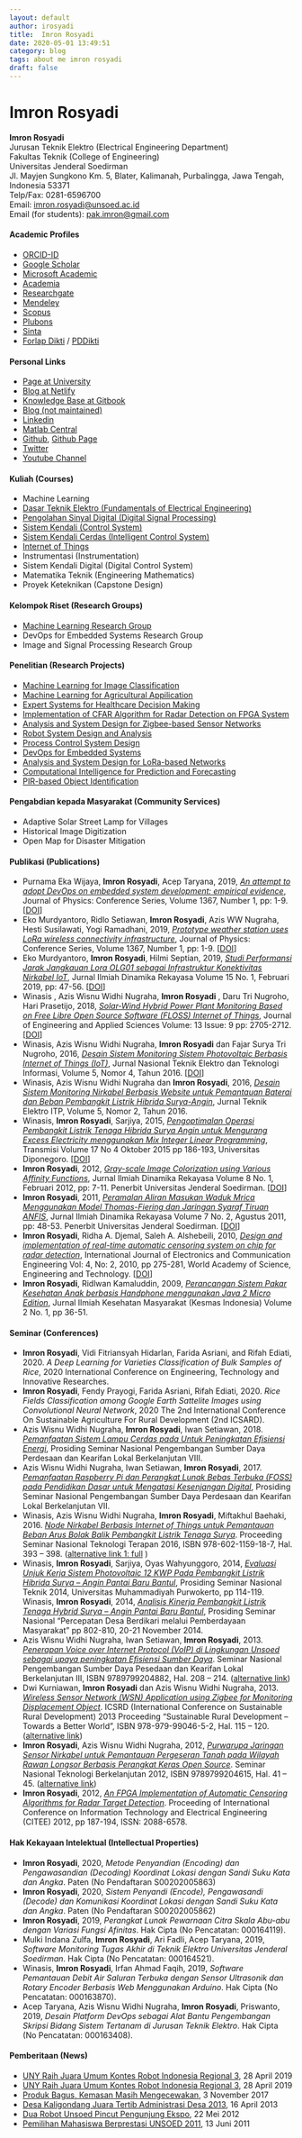 ```yaml
---
layout: default
author: irosyadi
title:  Imron Rosyadi
date: 2020-05-01 13:49:51
category: blog
tags: about me imron rosyadi
draft: false
---
```



# Imron Rosyadi

**Imron Rosyadi**  
Jurusan Teknik Elektro (Electrical Engineering Department)  
Fakultas Teknik (College of Engineering)  
Universitas Jenderal Soedirman  
Jl. Mayjen Sungkono Km. 5, Blater, Kalimanah, Purbalingga, Jawa Tengah, Indonesia 53371  
Telp/Fax: 0281-6596700  
Email: [imron.rosyadi@unsoed.ac.id](mailto:imron.rosyadi@unsoed.ac.id)  
Email (for students): [pak.imron@gmail.com](mailto:pak.imron@gmail.com)

#### Academic Profiles

*   [ORCID-ID](https://orcid.org/0000-0002-4367-4166)
*   [Google Scholar](https://scholar.google.co.id/citations?hl=en&user=PXnDWH4AAAAJ)
*   [Microsoft Academic](https://academic.microsoft.com/profile/j906g5ig-h38j-4e8h-9914-91g71fj6ii77/ImronRosyadi/publication/search?q=Imron%20Rosyadi&qe=%2540%2540%2540USER.PUBLICATIONS%253Df906c5ec-d38f-4a8d-9914-91c71bf6ee77&f=&orderBy=0)
*   [Academia](https://unsoed.academia.edu/ImronRosyadi)
*   [Researchgate](https://www.researchgate.net/profile/Imron_Rosyadi2)
*   [Mendeley](https://www.mendeley.com/profiles/imron-rosyadi1/)
*   [Scopus](https://www.scopus.com/authid/detail.uri?authorId=57211970447)
*   [Plubons](https://publons.com/researcher/3296025/imron-rosyadi)
*   [Sinta](https://sintadev.ristekdikti.go.id/authors/detail?id=5981458&view=overview)
*   [Forlap Dikti](https://forlap.dikti.go.id/dosen/detail/REIyQTcxNzMtQTM5Ri00OUZBLUEyNjgtMDJDNTE1MjQyNjY2) / [PDDikti](https://pddikti.ristekdikti.go.id/data_dosen/REIyQTcxNzMtQTM5Ri00OUZBLUEyNjgtMDJDNTE1MjQyNjY2)

#### Personal Links

*   [Page at University](https://elektro.ft.unsoed.ac.id/imron-rosyadi/)
*   [Blog at Netlify](https://irosyadi.netlify.app/)
*   [Knowledge Base at Gitbook](https://irosyadi.gitbook.io/)
*   [Blog (not maintained)](https://irosyadi.blog.unsoed.ac.id/)
*   [Linkedin](https://www.linkedin.com/in/irosyadi)
*   [Matlab Central](https://www.mathworks.com/matlabcentral/profile/authors/1778067-imron-rosyadi)
*   [Github](https://github.com/irosyadi), [Github Page](https://irosyadi.github.io/)
*   [Twitter](https://twitter.com/irosyadi)
*   [Youtube Channel](https://www.youtube.com/channel/UCE7mh_jnoH13OdwFernjr-w)

#### Kuliah (Courses)

*   Machine Learning
*   [Dasar Teknik Elektro (Fundamentals of Electrical Engineering)](https://elektro.ft.unsoed.ac.id/akademik/kurikulum/mata-kuliah/dasar-teknik-elektro/)
*   [Pengolahan Sinyal Digital (Digital Signal Processing)](https://elektro.ft.unsoed.ac.id/pengolahan-sinyal-digital/)
*   [Sistem Kendali (Control System)](https://elektro.ft.unsoed.ac.id/sistem-kendali/)
*   [Sistem Kendali Cerdas (Intelligent Control System)](https://elektro.ft.unsoed.ac.id/sistem-kendali-cerdas/)
*   [Internet of Things](https://elektro.ft.unsoed.ac.id/internet-of-things/)
*   Instrumentasi (Instrumentation)
*   Sistem Kendali Digital (Digital Control System)
*   Matematika Teknik (Engineering Mathematics)
*   Proyek Keteknikan (Capstone Design)

#### Kelompok Riset (Research Groups)

*   [Machine Learning Research Group](https://github.com/Soedirman-Machine-Learning)
*   DevOps for Embedded Systems Research Group
*   Image and Signal Processing Research Group

#### Penelitian (Research Projects)

*   [Machine Learning for Image Classification](https://elektro.ft.unsoed.ac.id/imron-rosyadi/research/)
*   [Machine Learning for Agricultural Appilication](https://elektro.ft.unsoed.ac.id/imron-rosyadi/research/)
*   [Expert Systems for Healthcare Decision Making](https://elektro.ft.unsoed.ac.id/imron-rosyadi/research/)
*   [Implementation of CFAR Algorithm for Radar Detection on FPGA System](https://elektro.ft.unsoed.ac.id/imron-rosyadi/research/)
*   [Analysis and System Design for Zigbee-based Sensor Networks](https://elektro.ft.unsoed.ac.id/imron-rosyadi/research/)
*   [Robot System Design and Analysis](https://elektro.ft.unsoed.ac.id/imron-rosyadi/research/)
*   [Process Control System Design](https://elektro.ft.unsoed.ac.id/imron-rosyadi/research/)
*   [DevOps for Embedded Systems](https://elektro.ft.unsoed.ac.id/imron-rosyadi/research/)
*   [Analysis and System Design for LoRa-based Networks](https://elektro.ft.unsoed.ac.id/imron-rosyadi/research/)
*   [Computational Intelligence for Prediction and Forecasting](https://elektro.ft.unsoed.ac.id/imron-rosyadi/research/)
*   [PIR-based Object Identification](https://elektro.ft.unsoed.ac.id/imron-rosyadi/research/)

#### Pengabdian kepada Masyarakat (Community Services)

*   Adaptive Solar Street Lamp for Villages
*   Historical Image Digitization
*   Open Map for Disaster Mitigation

#### Publikasi (Publications)

*   Purnama Eka Wijaya, **Imron Rosyadi**, Acep Taryana, 2019, [_An attempt to adopt DevOps on embedded system development: empirical evidence_](https://iopscience.iop.org/article/10.1088/1742-6596/1367/1/012078), Journal of Physics: Conference Series, Volume 1367, Number 1, pp: 1-9. \[[DOI](https://dx.doi.org/10.1088/1742-6596/1367/1/012078)\]
*   Eko Murdyantoro, Ridlo Setiawan, **Imron Rosyadi**, Azis WW Nugraha, Hesti Susilawati, Yogi Ramadhani, 2019, [_Prototype weather station uses LoRa wireless connectivity infrastructure_](https://iopscience.iop.org/article/10.1088/1742-6596/1367/1/012089), Journal of Physics: Conference Series, Volume 1367, Number 1, pp: 1-9. \[[DOI](https://doi.org/10.1088/1742-6596/1367/1/012089)\]
*   Eko Murdyantoro, **Imron Rosyadi**, Hilmi Septian, 2019, [_Studi Performansi Jarak Jangkauan Lora OLG01 sebagai Infrastruktur Konektivitas Nirkabel IoT_](https://dinarek.unsoed.ac.id/jurnal/index.php/dinarek/article/view/239), Jurnal Ilmiah Dinamika Rekayasa Volume 15 No. 1, Februari 2019, pp: 47-56. \[[DOI](https://dx.doi.org/10.20884/1.dr.2019.15.1.239)\]
*   Winasis , Azis Wisnu Widhi Nugraha, **Imron Rosyadi** , Daru Tri Nugroho, Hari Prasetijo, 2018, [_Solar-Wind Hybrid Power Plant Monitoring Based on Free Libre Open Source Software (FLOSS) Internet of Things_](https://medwelljournals.com/abstract/?doi=jeasci.2018.2705.2712), Journal of Engineering and Applied Sciences Volume: 13 Issue: 9 pp: 2705-2712. \[[DOI](https://dx.doi.org/10.36478/jeasci.2018.2705.2712)\]
*   Winasis, Azis Wisnu Widhi Nugraha, **Imron Rosyadi** dan Fajar Surya Tri Nugroho, 2016, [_Desain Sistem Monitoring Sistem Photovoltaic Berbasis Internet of Things (IoT)_](https://ejnteti.jteti.ugm.ac.id/index.php/JNTETI/article/view/281), Jurnal Nasional Teknik Elektro dan Teknologi Informasi, Volume 5, Nomor 4, Tahun 2016. \[[DOI](https://dx.doi.org/10.22146/jnteti.v5i4.281)\]
*   Winasis, Azis Wisnu Widhi Nugraha dan **Imron Rosyadi**, 2016, _[Desain Sistem Monitoring Nirkabel Berbasis Website untuk Pemantauan Baterai dan Beban Pembangkit Listrik Hibrida Surya-Angin](https://ejournal.itp.ac.id/index.php/telektro/article/view/296)_, Jurnal Teknik Elektro ITP, Volume 5, Nomor 2, Tahun 2016.
*   Winasis, **Imron Rosyadi**, Sarjiya, 2015, [_Pengoptimalan Operasi Pembangkit Listrik Tenaga Hibrida Surya Angin untuk Mengurang Excess Electricity menggunakan Mix Integer Linear Programming_](https://ejournal.undip.ac.id/index.php/transmisi/article/view/9598), Transmisi Volume 17 No 4 Oktober 2015 pp 186-193, Universitas Diponegoro. \[[DOI](https://doi.org/10.12777/transmisi.17.4.186-193)\]
*   **Imron Rosyadi**, 2012, [_Gray-scale Image Colorization using Various Affinity Functions_](https://dinarek.unsoed.ac.id/jurnal/index.php/dinarek/article/view/52/50), Jurnal Ilmiah Dinamika Rekayasa Volume 8 No. 1, Februari 2012, pp: 7-11. Penerbit Universitas Jenderal Soedirman. \[[DOI](https://dx.doi.org/10.20884/1.dr.2012.8.1.52)\]
*   **Imron Rosyadi**, 2011, [_Peramalan Aliran Masukan Waduk Mrica Menggunakan Model Thomas-Fiering dan Jaringan Syaraf Tiruan ANFIS_](https://dinarek.unsoed.ac.id/jurnal/index.php/dinarek/article/view/49/47), Jurnal Ilmiah Dinamika Rekayasa Volume 7 No. 2, Agustus 2011, pp: 48-53. Penerbit Universitas Jenderal Soedirman. \[[DOI](https://dx.doi.org/10.20884/1.dr.2011.7.2.49)\]
*   **Imron Rosyadi**, Ridha A. Djemal, Saleh A. Alshebeili, 2010, [_Design and implementation of real-time automatic censoring system on chip for radar detection_](https://publications.waset.org/14878/design-and-implementation-of-real-time-automatic-censoring-system-on-chip-for-radar-detection), International Journal of Electronics and Communication Engineering Vol: 4, No: 2, 2010, pp 275-281, World Academy of Science, Engineering and Technology. \[[DOI](https://doi.org/10.5281/zenodo.1083791)\]
*   **Imron Rosyadi**, Ridlwan Kamaluddin, 2009, [_Perancangan Sistem Pakar Kesehatan Anak berbasis Handphone menggunakan Java 2 Micro Edition_](https://jos.unsoed.ac.id/index.php/kesmasindo/article/view/94), Jurnal Ilmiah Kesehatan Masyarakat (Kesmas Indonesia) Volume 2 No. 1, pp 36-51.

#### Seminar (Conferences)

*   **Imron Rosyadi**, Vidi Fitriansyah Hidarlan, Farida Asriani, and Rifah Ediati, 2020. _A Deep Learning for Varieties Classification of Bulk Samples of Rice_, 2020 International Conference on Engineering, Technology and Innovative Researches.
*   **Imron Rosyadi**, Fendy Prayogi, Farida Asriani, Rifah Ediati, 2020. _Rice Fields Classification among Google Earth Sattelite Images using Convolutional Neural Network_, 2020 The 2nd International Conference On Sustainable Agriculture For Rural Development (2nd ICSARD).
*   Azis Wisnu Widhi Nugraha, **Imron Rosyadi**, Iwan Setiawan, 2018. [_Pemanfaatan Sistem Lampu Cerdas pada Untuk Peningkatan Efisiensi Energi_](https://jurnal.lppm.unsoed.ac.id/ojs/index.php/Prosiding/article/view/703), Prosiding Seminar Nasional Pengembangan Sumber Daya Perdesaan dan Kearifan Lokal Berkelanjutan VIII.
*   Azis Wisnu Widhi Nugraha, Iwan Setiawan, **Imron Rosyadi**, 2017. [_Pemanfaatan Raspberry Pi dan Perangkat Lunak Bebas Terbuka (FOSS) pada Pendidikan Dasar untuk Mengatasi Kesenjangan Digital_](https://jurnal.lppm.unsoed.ac.id/ojs/index.php/Prosiding/article/viewFile/423/347), Prosiding Seminar Nasional Pengembangan Sumber Daya Perdesaan dan Kearifan Lokal Berkelanjutan VII.
*   Winasis, Azis Wisnu Widhi Nugraha, **Imron Rosyadi**, Miftakhul Baehaki, 2016. [_Node Nirkabel Berbasis Internet of Things untuk Pemantauan Beban Arus Bolak Balik Pembangkit Listrik Tenaga Surya_](https://www.researchgate.net/publication/314355263_NODE_NIRKABEL_BERBASIS_INTERNET_OF_THINGS_UNTUK_PEMANTAUAN_BEBAN_ARUS_BOLAK_BALIK_PEMBANGKIT_LISTRIK_TENAGA_SURYA). Proceeding Seminar Nasional Teknologi Terapan 2016, ISBN 978-602-1159-18-7, Hal. 393 – 398. ([alternative link 1: full](https://ee.unsoed.ac.id/~awwn/publikasi/seminar/10%202016%20Node%20Nirkabel%20Berbasis%20Internet%20of%20Things%20untuk%20Pemantauan%20Beban%20Arus%20Bolak%20Balik%20Pembangkit%20Listrik%20Tenaga%20Surya/) )
*   Winasis, **Imron Rosyadi**, Sarjiya, Oyas Wahyunggoro, 2014, [_Evaluasi Unjuk Kerja Sistem Photovoltaic 12 KWP Pada Pembangkit Listrik Hibrida Surya – Angin Pantai Baru Bantul_](https://www.researchgate.net/publication/314353202_EVALUASI_UNJUK_KERJA_SISTEM_PHOTOVOLTAIC_12_KWP_PADA_PEMBANGKIT_LISTRIK_HIBRIDA_SURYA_-_ANGIN_PANTAI_BARU_BANTUL), Prosiding Seminar Nasional Teknik 2014, Universitas Muhammadiyah Purwokerto, pp 114-119.  
    Winasis, **Imron Rosyadi**, 2014, [_Analisis Kinerja Pembangkit Listrik Tenaga Hybrid Surya – Angin Pantai Baru Bantul_](https://www.researchgate.net/publication/314363799_Analisis_Kinerja_Pembangkit_Listrik_Tenaga_Hibrida_Surya_-_Angin_Pantai_Baru_Bantul), Prosiding Seminar Nasional “Percepatan Desa Berdikari melalui Pemberdayaan Masyarakat” pp 802-810, 20-21 November 2014.
*   Azis Wisnu Widhi Nugraha, Iwan Setiawan, **Imron Rosyadi**, 2013. [_Penerapan Voice over Internet Protocol (VoIP) di Lingkungan Unsoed sebagai upaya peningkatan Efisiensi Sumber Daya_](https://www.researchgate.net/publication/337705479_Penerapan_Voice_over_Internet_Protocol_Voip_di_Lingkungan_Unsoed_sebagai_upaya_Peningkatan_Efisiensi_Sumberdaya). Seminar Nasional Pengembangan Sumber Daya Pesedaan dan Kearifan Lokal Berkelanjutan III, ISBN 9789799204882, Hal. 208 – 214. ([alternative link](https://ee.unsoed.ac.id/~awwn/publikasi/seminar/06%202013%20Penerapan%20Voice%20over%20Internet%20Protocol%20%28VoIP%29%20di%20Lingkungan%20Unsoed%20sebagai%20upaya%20peningkatan%20Efisiensi%20Sumber%20Daya.pdf))
*   Dwi Kurniawan, **Imron Rosyadi** dan Azis Wisnu Widhi Nugraha, 2013. _[Wireless Sensor Network (WSN) Application using Zigbee for Monitoring Displacement Object](https://www.researchgate.net/publication/337705630_WIRELESS_SENSOR_NETWORK_WSN_APPLICATION_USING_ZIGBEE_FOR_MONITORING_DISPLACEMENT_OBJECT)_. ICSRD (International Conference on Sustainable Rural Development) 2013 Proceeding “Sustainable Rural Development – Towards a Better World”, ISBN 978-979-99046-5-2, Hal. 115 – 120. ([alternative link](https://ee.unsoed.ac.id/~awwn/publikasi/seminar/03%202013%20Wireless%20Sensor%20Network%20%28WSN%29%20Application%20Using%20Zigbee%20for%20Monitoring%20Displacement%20Object.pdf))
*   **Imron Rosyadi**, Azis Wisnu Widhi Nugraha, 2012, [_Purwarupa Jaringan Sensor Nirkabel untuk Pemantauan Pergeseran Tanah pada Wilayah Rawan Longsor Berbasis Perangkat Keras Open Source_](https://www.researchgate.net/publication/337705511_Purwarupa_Jaringan_Sensor_Nirkabel_untuk_Pemantauan_Pergeseran_Tanah_Pada_Wilayah_Rawan_Longsor_Berbasis_Perangkat_Keras_Opensource). Seminar Nasional Teknologi Berkelanjutan 2012, ISBN 9789799204615, Hal. 41 – 45. ([alternative link](https://ee.unsoed.ac.id/~awwn/publikasi/seminar/02%202012%20Purwarupa%20Jaringan%20Sensor%20Nirkabel%20untuk%20Pemantauan%20Pergeseran%20Tanah%20Pada%20Wilayah%20Rawan%20Longsor%20Berbasis%20Perangkat%20Keras%20Opensource.pdf))
*   **Imron Rosyadi**, 2012, [_An FPGA Implementation of Automatic Censoring Algorithms for Radar Target Detection_](https://www.researchgate.net/publication/337705203_An_FPGA_Implementation_of_Automatic_Censoring_Algorithms_for_Radar_Target_Detection). Proceeding of International Conference on Information Technology and Electrical Engineering (CITEE) 2012, pp 187-194, ISSN: 2088-6578.

#### Hak Kekayaan Intelektual (Intellectual Properties)
*   **Imron Rosyadi**, 2020, _Metode Penyandian (Encoding) dan Pengawasandian (Decoding) Koordinat Lokasi dengan Sandi Suku Kata dan Angka_. Paten (No Pendaftaran S00202005863)
*   **Imron Rosyadi**, 2020, _Sistem Penyandi (Encode), Pengawasandi (Decode) dan Komunikasi Koordinat Lokasi dengan Sandi Suku Kata dan Angka_. Paten (No Pendaftaran S00202005862)
*   **Imron Rosyadi**, 2019, _Perangkat Lunak Pewarnaan Citra Skala Abu-abu dengan Variasi Fungsi Afinitas_. Hak Cipta (No Pencatatan: 000164119).
*   Mulki Indana Zulfa, **Imron Rosyadi**, Ari Fadli, Acep Taryana, 2019, _Software Monitoring Tugas Akhir di Teknik Elektro Universitas Jenderal Soedirman_.  Hak Cipta (No Pencatatan: 000164521).
*   Winasis, **Imron Rosyadi**, Irfan Ahmad Faqih, 2019, _Software Pemantauan Debit Air Saluran Terbuka dengan Sensor Ultrasonik dan Rotary Encoder Berbasis Web Menggunakan Arduino_.  Hak Cipta (No Pencatatan: 000163870).
*   Acep Taryana, Azis Wisnu Widhi Nugraha, **Imron Rosyadi**, Priswanto, 2019, _Desain Platform DevOps sebagai Alat Bantu Pengembangan Skripsi Bidang Sistem Tertanam di Jurusan Teknik Elektro_.  Hak Cipta (No Pencatatan: 000163408).

#### Pemberitaan (News)

*   [UNY Raih Juara Umum Kontes Robot Indonesia Regional 3](https://edukasi.kompas.com/read/2019/04/28/15094351/uny-raih-juara-umum-kontes-robot-indonesia-regional-3), 28 April 2019
*   [UNY Raih Juara Umum Kontes Robot Indonesia Regional 3](https://kupang.tribunnews.com/2019/04/28/uny-raih-juara-umum-kontes-robot-indonesia-regional-3), 28 April 2019
*   [Produk Bagus, Kemasan Masih Mengecewakan](https://www.suaramerdeka.com/smcetak/baca/45915/produk-bagus-kemasan-masih-mengecewakan), 3 November 2017
*   [Desa Kaligondang Juara Tertib Administrasi Desa 2013](https://www.purbalinggakab.go.id/v1/desa-kaligondang-juara-tertib-administrasi-desa-2013/), 16 April 2013
*   [Dua Robot Unsoed Pincut Pengunjung Ekspo](https://news.okezone.com/read/2012/05/21/373/632934/dua-robot-unsoed-pincut-pengunjung-ekspo), 22 Mei 2012
*   [Pemilihan Mahasiswa Berprestasi UNSOED 2011](https://blog.djarumbeasiswaplus.org/yusranadhityakurniawan/2011/06/13/pemilihan-mahasiswa-berprestasi-unsoed-2011/), 13 Juni 2011  
    